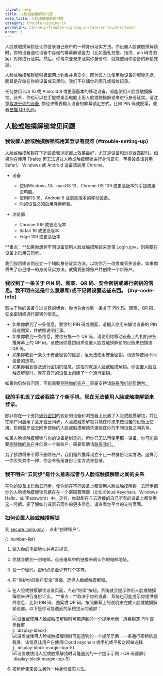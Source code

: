 ```yaml
---
layout: help
title: 人脸或触摸解锁问题
meta_title: 人脸或触摸解锁问题
category: trouble-signing-in
permalink: /zh/help/trouble-signing-in/face-or-touch-unlock/
order: 5
---
```


人脸或触摸解锁是让你登录自己账户的一种身份证实方法。你设置人脸或触摸解锁时，你的设备通过设备中存储的屏幕解锁能力（比如面孔扫描、指纹、pin 码或图案）对你进行证实。然后，你每次登录来证实你身份时，就能使用你设备的解锁凭据。

人脸或触摸解锁能够抵御网上钓鱼并且安全，因为该方法使用你设备的解锁凭据，而且是存储在你的设备或云里的。我们不存储你的面孔或指纹记录。

任何使用 iOS 16 或 Android 9 或更高版本的移动设备，都能使用人脸或触摸解锁。此外，你也可以在手提或桌面电脑上用人脸或触摸解锁来进行身份证实。请注意[取决于你的设备](#trouble-setting-up), 你也许需要输入设备的屏幕锁定方式，比如 PIN 码或图案，或者[扫描 QR 代码](#qr-code-info)。

## 人脸或触摸解锁常见问题

### 我设置人脸或触摸解锁或用其登录有疑难 {#trouble-setting-up}

人脸或触摸解锁在下列设备和浏览器上效果最好，尤其是设备和浏览器匹配时。如果你在使用 Firefox 但无法通过人脸或触摸解锁进行身份证实，苹果设备请转用 Safari， Windows 或 Android 设备请转用 Chrome。

* 设备  
  * 使用Windows 10、macOS 13、Chrome OS 109 或更高版本的手提或桌面电脑。
  * 使用iOS 16、Android 9 或更高版本的移动设备。
  * 你的设备必须启用屏幕解锁。

* 浏览器  
  * Chrome 109 或更高版本
  * Safari 16 或更高版本
  * Edge 109 或更高版本

**重点：**如果你想跨不同设备使用人脸或触摸解锁来登录 Login.gov，则需要在设备上启用云同步。

我们强烈建议你设立一个辅助身份证实方法，以防你万一改换或丢失设备。如果你丢失了自己唯一的身份证实方法，就需要删除账户并创建一个新账户。

### 我收到了一条关于 PIN 码、图案、QR 码、安全密钥或通行密钥的信息。我不明白这是什么意思和/或不记得设置这些东西。 {#qr-code-info}

取决于你的设备与浏览器的组合，你也许会收到一条关于 PIN 码、图案、QR 码、安全密钥或通行密钥的信息[。](#qr-code-info)

* 如果你收到了一条信息，要你的 PIN 码或图案，请输入你用来解锁设备的 PIN 码或图案，并依照说明行事。
* 如果你收到一条信息，要你扫描一个 QR 码，请使用你移动设备上的相机来扫描屏幕上的 QR 码。请使用你最初用来设置人脸或触摸解锁的设备来扫描该 QR 码。
* 如果你收到一条关于安全密钥的信息，但无法使用安全密钥，请选择使用不同设备的选项。
* 如果你看到提及通行密钥的信息，这指的就是人脸或触摸解锁。你设置人脸或触摸解锁时，就在自己的设备上创建了一个通行密钥。

如果你仍然有问题，可能需要[删除你的账户。](/zh/help/manage-your-account/delete-your-account/)需要支持请[联系我们的帮助台。](/zh/contact/)

### 我的手机丢了或者我换了个新手机，现在无法使用人脸或触摸解锁来登录。

除非你在一个支持[通行密钥](https://fidoalliance.org/passkeys/)的较新的设备和浏览器上设置了人脸或触摸解锁，并且在账户间启用了蓝牙或云同步，人脸或触摸解锁只能在你原来做设置的设备上使用。启用蓝牙或云同步使你的人脸或触摸解锁凭据能在你的不同设备之间共享。

如果人脸或触摸解锁与你的设备是绑定的，但你已无法再使用那一设备，你可能需要[删除你的账户](/zh/help/manage-your-account/delete-your-account/)并创建一个新账户。需要帮助请[联系我们。](/zh/contact/)

为了预防将来不得不删除账户，我们强烈推荐设立不止一种身份证实方法。这样万一你丢失其中一种，你会有备用身份证实方法来登录。

### 我不明白“云同步”是什么意思或者与人脸或触摸解锁之间的关系

在你的设备上启动云同步，使你能在不同设备上都使用人脸或触摸解锁。云同步把你的人脸或触摸解锁凭据存在一个密码管理器（比如iCloud Keychain、Windows Hello、或 1Password）中。这样，你就能在与云连接的自己所有的设备上都使用这一凭据。要了解如何设置云同步的更多信息，请查看你平台的支持页面。

### 如何设置人脸或触摸解锁

到 [secure.login.gov](https://secure.login.gov/zh) ，点击“创建账户”。

{: .number-list}
1. 输入你的电邮地址并点击提交。
2. 你就会收到一封电邮。点击电邮中的链接来确认你的电邮地址。
3. 设一个密码。密码必须至少有12个字符。
4. 在“保护你的账户安全”页面，选择人脸或触摸解锁。
5. 在人脸或触摸解锁设置页面，点击“继续”按钮。系统就会提示你用人脸或触摸解锁来进行身份证实。
    **重点：**取决于你的设备，系统也可能提示你提供额外信息，比如 PIN 码、图案或 QR 码。按照屏幕上的说明来完成人脸或触摸解锁设置。以下是你可能遇到的系统提示的截屏：
   
    ![设置或使用人脸或触摸解锁时可能遇到的一个提示示例：屏幕锁定 PIN 提示截屏](/assets/img/help/face-touch-unlock/android-screen-lock.png){: .display-block}
    ![设置或使用人脸或触摸解锁时可能遇到的一个提示示例：一条通行密钥信息截屏，该信息让用户在使用iCloud keychain 或手机或平板之间做选择](/assets/img/help/face-touch-unlock/iphone-screen-lock.png){: .display-block margin-top-5}
    ![设置或使用人脸或触摸解锁时可能遇到的一个提示示例：QR 码截屏](/assets/img/help/face-touch-unlock/passkey-screen-shot.png){: .display-block margin-top-5}
6. 按照步骤来设立另外一种身份证实方法。
